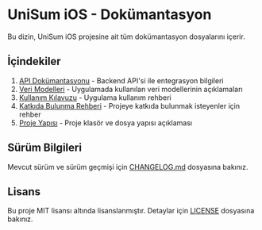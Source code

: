# UniSum iOS - Dokümantasyon

Bu dizin, UniSum iOS projesine ait tüm dokümantasyon dosyalarını içerir.

## İçindekiler

1. [API Dokümantasyonu](API.md) - Backend API'si ile entegrasyon bilgileri
2. [Veri Modelleri](MODELS.md) - Uygulamada kullanılan veri modellerinin açıklamaları
3. [Kullanım Kılavuzu](KULLANIM_KILAVUZU.md) - Uygulama kullanım rehberi
4. [Katkıda Bulunma Rehberi](CONTRIBUTING.md) - Projeye katkıda bulunmak isteyenler için rehber
5. [Proje Yapısı](PROJE_YAPISI.md) - Proje klasör ve dosya yapısı açıklaması

## Sürüm Bilgileri

Mevcut sürüm ve sürüm geçmişi için [CHANGELOG.md](../CHANGELOG.md) dosyasına bakınız.

## Lisans

Bu proje MIT lisansı altında lisanslanmıştır. Detaylar için [LICENSE](../LICENSE) dosyasına bakınız. 